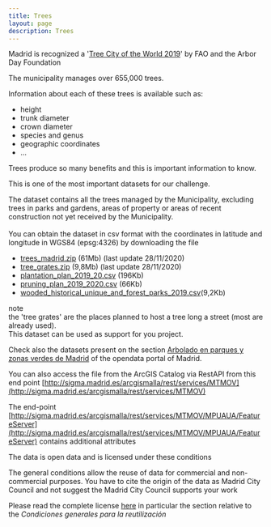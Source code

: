 ```yaml
---
title: Trees
layout: page
description: Trees
---
```

Madrid is recognized a '[Tree City of the World 2019](https://www.madrid.es/portales/munimadrid/es/Inicio/Medio-ambiente/Parques-y-jardines/Madrid-reconocida-Ciudad-arborea-del-mundo-2019-por-la-FAO-y-la-Fundacion-Arbor-Day/?vgnextfmt=default&vgnextoid=3cdf84fec1732710VgnVCM2000001f4a900aRCRD&vgnextchannel=2ba279ed268fe410VgnVCM1000000b205a0aRCRD)' by FAO and the Arbor Day Foundation 

The municipality manages over 655,000 trees.

Information about each of these trees is available such as:
- height
- trunk diameter
- crown diameter
- species and genus
- geographic coordinates
- ...

Trees produce so many benefits and this is important information to know.

This is one of the most important datasets for our challenge.

The dataset contains all the trees managed by the Municipality, excluding trees in parks and gardens, areas of property or areas of recent construction not yet received by the Municipality.
<br/><br/>
You can obtain the dataset in csv format with the coordinates in latitude and longitude in WGS84 (epsg:4326) by downloading the file
* [trees_madrid.zip](https://challenge.greemta.eu/data/green/trees_madrid.zip) (61Mb) (last update 28/11/2020)
* [tree_grates.zip](https://challenge.greemta.eu/data/green/tree_grates.zip) (9,8Mb) (last update 28/11/2020)
* [plantation_plan_2019_20.csv](https://challenge.greemta.eu/data/green/plantation_plan_2019_20.csv) (196Kb)
* [pruning_plan_2019_2020.csv](https://challenge.greemta.eu/data/green/pruning_plan_2019_2020.csv) (66Kb)
* [wooded_historical_unique_and_forest_parks_2019.csv](https://challenge.greemta.eu/data/green/wooded_historical_unique_and_forest_parks_2019.csv)(9,2Kb)

note<br/>
the 'tree grates' are the places planned to host a tree long a street (most are already used).<br/>
This dataset can be used as support for you project.

Check also the datasets present on the section [Arbolado en parques y zonas verdes de Madrid](https://datos.madrid.es/sites/v/index.jsp?vgnextoid=0101507f09436610VgnVCM2000001f4a900aRCRD&vgnextchannel=374512b9ace9f310VgnVCM100000171f5a0aRCRD) of the opendata portal of Madrid.


You can also access the file from the ArcGIS Catalog via RestAPI from this end point [http://sigma.madrid.es/arcgismalla/rest/services/MTMOV](http://sigma.madrid.es/arcgismalla/rest/services/MTMOV)

The end-point [http://sigma.madrid.es/arcgismalla/rest/services/MTMOV/MPUAUA/FeatureServer](http://sigma.madrid.es/arcgismalla/rest/services/MTMOV/MPUAUA/FeatureServer) contains additional attributes


The data is open data and is licensed under these conditions<br/>

The general conditions allow the reuse of data for commercial and non-commercial purposes. You have to cite the origin of the data as Madrid City Council and not suggest the Madrid City Council supports your work

Please read the complete license [here](https://datos.madrid.es/portal/site/egob/menuitem.3efdb29b813ad8241e830cc2a8a409a0/?vgnextoid=108804d4aab90410VgnVCM100000171f5a0aRCRD&vgnextchannel=b4c412b9ace9f310VgnVCM100000171f5a0aRCRD&vgnextfmt=default) in particular the section relative to the *Condiciones generales para la reutilización*


